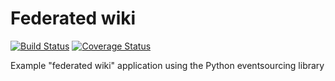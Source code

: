 # Federated wiki

[![Build Status](https://travis-ci.org/johnbywater/es-example-federatedwiki.svg?branch=master)](https://travis-ci.org/johnbywater/es-example-federatedwiki)
[![Coverage Status](https://coveralls.io/repos/github/johnbywater/es-example-federatedwiki/badge.svg?branch=master#)](https://coveralls.io/github/johnbywater/es-example-federatedwiki)

Example "federated wiki" application using the Python eventsourcing library
